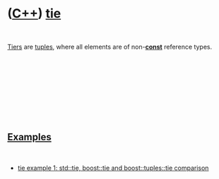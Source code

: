 



 

 

 

 

 

([C++](Cpp.md)) [tie](CppTie.md)
==================================

 

[Tiers](CppTie.md) are [tuples](CppTuple.md), where all elements are
of non-**[const](CppConst.md)** reference types.

 

 

 

 

 

[Examples](CppExample.md)
--------------------------

 

-   [tie example 1: std::tie, boost::tie and boost::tuples::tie
    comparison](CppTieExample1.md)

 

 

 

 

 





 



